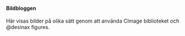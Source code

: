 #### Bildbloggen

Här visas bilder på olika sätt genom att använda CImage biblioteket och @desinax figures.
